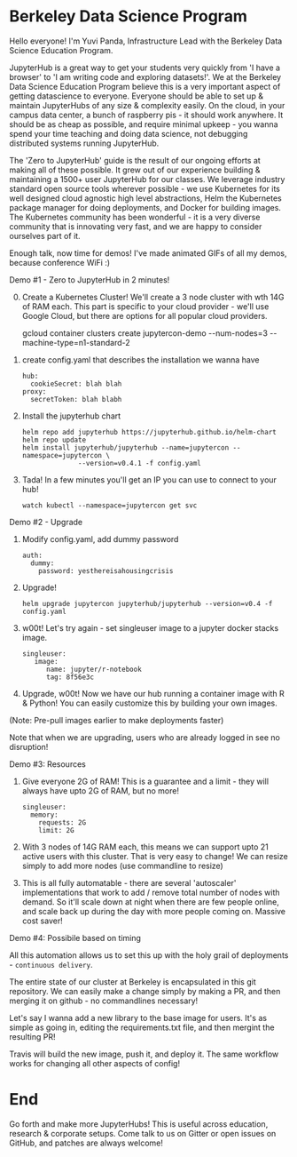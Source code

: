 # Berkeley Data Science Program

Hello everyone! I'm Yuvi Panda, Infrastructure Lead with the Berkeley Data Science Education Program. 

JupyterHub is a great way to get your students very quickly from 'I have a
browser' to 'I am writing code and exploring datasets!'. We at the Berkeley Data
Science Education Program believe this is a very important aspect of getting
datascience to everyone. Everyone should be able to set up & maintain
JupyterHubs of any size & complexity easily. On the cloud, in your campus data 
center, a bunch of raspberry pis - it should work anywhere. It should be as
cheap as possible, and require minimal upkeep - you wanna spend your time
teaching and doing data science, not debugging distributed systems running
JupyterHub.
 
The 'Zero to JupyterHub' guide is the result of our ongoing efforts at making 
all of these possible. It grew out of our experience building & maintaining a
1500+ user JupyterHub for our classes. We leverage industry standard open source
tools wherever possible - we use Kubernetes for its well designed cloud agnostic
high level abstractions, Helm the Kubernetes package manager for doing
deployments, and Docker for building images. The Kubernetes community has been
wonderful - it is a very diverse community that is innovating very fast, and we
are happy to consider ourselves part of it.

Enough talk, now time for demos! I've made animated GIFs of all my demos, because conference WiFi :)

Demo #1 - Zero to JupyterHub in 2 minutes!

0. Create a Kubernetes Cluster! We'll create a 3 node cluster with wth 14G of RAM each. This
   part is specific to your cloud provider - we'll use Google Cloud, but there are options for all
   popular cloud providers.

   gcloud container clusters create jupytercon-demo --num-nodes=3 --machine-type=n1-standard-2

1. create config.yaml that describes the installation we wanna have
   ```
   hub:
     cookieSecret: blah blah 
   proxy:
     secretToken: blah blabh
   ```
2. Install the jupyterhub chart
   ```
   helm repo add jupyterhub https://jupyterhub.github.io/helm-chart
   helm repo update
   helm install jupyterhub/jupyterhub --name=jupytercon --namespace=jupytercon \
                 --version=v0.4.1 -f config.yaml
   ```
3. Tada! In a few minutes you'll get an IP you can use to connect to your hub!

   ```
   watch kubectl --namespace=jupytercon get svc
   ```

Demo #2 - Upgrade

1. Modify config.yaml, add dummy password
   ```
   auth:
     dummy:
       password: yesthereisahousingcrisis
   ```
2. Upgrade!
   ```
   helm upgrade jupytercon jupyterhub/jupyterhub --version=v0.4 -f config.yaml
   ```
3. w00t! Let's try again - set singleuser image to a jupyter docker stacks
   image.
   ```
   singleuser:
      image:
         name: jupyter/r-notebook
         tag: 8f56e3c
   ```
4. Upgrade, w00t! Now we have our hub running a container image with R & Python!
   You can easily customize this by building your own images.

(Note: Pre-pull images earlier to make deployments faster)

Note that when we are upgrading, users who are already logged in see no
disruption! 

Demo #3: Resources

1. Give everyone 2G of RAM! This is a guarantee and a limit - they will always
   have upto 2G of RAM, but no more!
   ```
   singleuser:
     memory:
       requests: 2G
       limit: 2G
   ```
2. With 3 nodes of 14G RAM each, this means we can support upto 21 active users
   with this cluster. That is very easy to change! We can resize simply to add
   more nodes (use commandline to resize)
   
3. This is all fully automatable - there are several 'autoscaler'
   implementations that work to add / remove total number of nodes with demand.
   So it'll scale down at night when there are few people online, and scale back
   up during the day with more people coming on. Massive cost saver!
   

Demo #4: Possibile based on timing

All this automation allows us to set this up with the holy grail of
deployments - `continuous delivery`.
   
The entire state of our cluster at Berkeley is encapsulated in this git
repository. We can easily make a change simply by making a PR, and then merging
it on github - no commandlines necessary!

Let's say I wanna add a new library to the base image for users. It's as simple
as going in, editing the requirements.txt file, and then mergint the resulting
PR!

Travis will build the new image, push it, and deploy it. The same workflow works
for changing all other aspects of config!


# End #

Go forth and make more JupyterHubs! This is useful across education, research &
corporate setups. Come talk to us on Gitter or open issues on GitHub, and
patches are always welcome!
